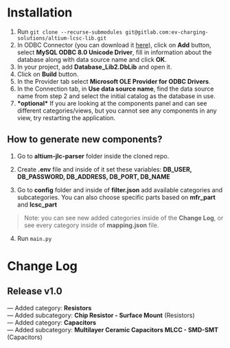 # Installation
1. Run `git clone --recurse-submodules git@gitlab.com:ev-charging-solutions/altium-lcsc-lib.git`
2. In ODBC Connector (you can download it [here](https://dev.mysql.com/downloads/connector/odbc/)), click on **Add** button, select **MySQL ODBC 8.0 Unicode Driver**, fill in information about the database along with data source name and click **OK**.
3. In your project, add **Database_Lib2.DbLib** and open it.
4. Click on **Build** button.
5. In the Provider tab select **Microsoft OLE Provider for ODBC Drivers**.
6. In the Connection tab, in **Use data source name**, find the data source name from step 2 and select the initial catalog as the database in use.
7. **\*optional\*** If you are looking at the components panel and can see different categories/views, but you cannot see any components in any view, try restarting the application.

## How to generate new components?
1. Go to **altium-jlc-parser** folder inside the cloned repo.
2. Create **.env** file and inside of it set these variables: 
**DB_USER, DB_PASSWORD, DB_ADDRESS, DB_PORT, DB_NAME** 

3. Go to **config** folder and inside of **filter.json** add available categories and subcategories. You can also choose specific parts based on **mfr_part** and **lcsc_part** 
 
> Note: you can see new added categories inside of the **Change Log**, or see every category inside of **mapping.json** file.
4. Run ```main.py```  


# Change Log
## Release v1.0 
— Added category: **Resistors** <br>
— Added subcategory: **Chip Resistor -  Surface Mount** (Resistors) <br>
— Added  category: **Capacitors** <br>
— Added subcategory: **Multilayer Ceramic  Capacitors MLCC - SMD-SMT** (Capacitors)

